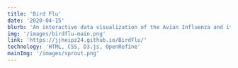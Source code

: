 ```yaml
---
title: 'Bird Flu'
date: '2020-04-15'
blurb: 'An interactive data visualization of the Avian Influenza and its effects on chickens.'
img: '/images/birdflu-main.png'
link: 'https://jjheipz24.github.io/BirdFlu/'
technology: 'HTML, CSS, D3.js, OpenRefine'
mainImg: '/images/sprout.png'
---
```

<link href='./styles/project.module.scss' rel='stylesheet' />

